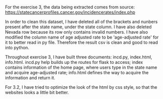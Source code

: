 For the exercise 3, the data being extracted comes from source: https://statecancerprofiles.cancer.gov/incidencerates/index.php 


In order to clean this dataset, I have deleted all of the brackets and nunbers present after the state name, under the state column. I have also deleted Nevada row because its row only contains invalid numbers. I have also modified the column name of age adjusted rate to be 'age-adjusted rate' for it to better read in py file. Therefore the result csv is clean and good to read into python.

Throughout exercise 3, I have built three documents: incd.py, index.html, info.html. incd.py help builds up the routes for flask to access; index contains information of the home page, where users type in the state name and acquire age-adjusted rate; info.html defines the way to acquire the information and return it.

For 3.2, I have tried to optimize the look of the html by css style, so that the websites looks a little bit better.
